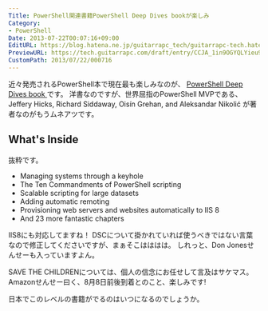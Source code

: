 ```yaml
---
Title: PowerShell関連書籍PowerShell Deep Dives bookが楽しみ
Category:
- PowerShell
Date: 2013-07-22T00:07:16+09:00
EditURL: https://blog.hatena.ne.jp/guitarrapc_tech/guitarrapc-tech.hatenablog.com/atom/entry/6802418398340941602
PreviewURL: https://tech.guitarrapc.com/draft/entry/CCJA_1in9OGYQLYieu9Gto0BSgc
CustomPath: 2013/07/22/000716
---
```


<!--
Date: 2013-07-22T00:07:16+09:00
URL: https://tech.guitarrapc.com/entry/2013/07/22/000716
-->

近々発売されるPowerShell本で現在最も楽しみなのが、 [PowerShell Deep Dives book ](http://manning.com/hicks/)です。
洋書なのですが、世界屈指のPowerShell MVPである、Jeffery Hicks, Richard Siddaway, Oisín Grehan, and Aleksandar Nikolić が著者なのがもうムネアツです。


## What's Inside

抜粋です。

- Managing systems through a keyhole
- The Ten Commandments of PowerShell scripting
- Scalable scripting for large datasets
- Adding automatic remoting
- Provisioning web servers and websites automatically to IIS 8
- And 23 more fantastic chapters


IIS8にも対応してますね！
DSCについて掛かれていれば使うべきではない言葉なので修正してくださいですが、まぁそこはははは。
しれっと、Don Jonesせんせーも入っていますよん。

SAVE THE CHILDRENについては、個人の信念にお任せして言及はサケマス。
Amazonせんせー曰く、8月8日前後到着とのこと、楽しみです!

日本でこのレベルの書籍がでるのはいつになるのでしょうか。
